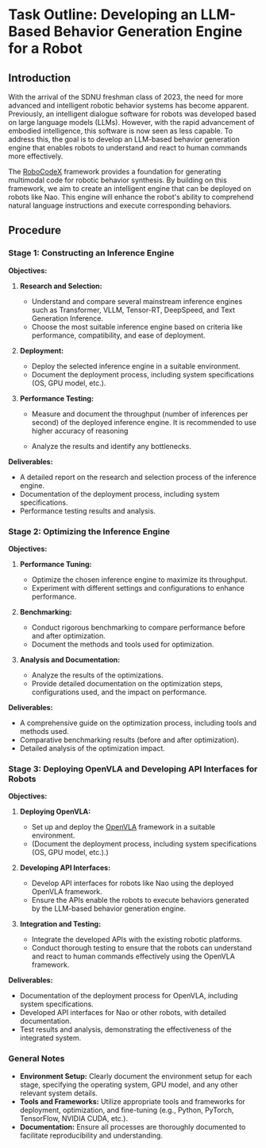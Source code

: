 # Task Outline: Developing an LLM-Based Behavior Generation Engine for a Robot

## Introduction

With the arrival of the SDNU freshman class of 2023, the need for more advanced and intelligent robotic behavior systems has become apparent. Previously, an intelligent dialogue software for robots was developed based on large language models (LLMs). However, with the rapid advancement of embodied intelligence, this software is now seen as less capable. To address this, the goal is to develop an LLM-based behavior generation engine that enables robots to understand and react to human commands more effectively.

The [RoboCodeX](https://arxiv.org/abs/2402.16117) framework provides a foundation for generating multimodal code for robotic behavior synthesis. By building on this framework, we aim to create an intelligent engine that can be deployed on robots like Nao. This engine will enhance the robot's ability to comprehend natural language instructions and execute corresponding behaviors.

## Procedure

### Stage 1: Constructing an Inference Engine

**Objectives:**

1. **Research and Selection:**
   - Understand and compare several mainstream inference engines such as Transformer, VLLM, Tensor-RT, DeepSpeed, and Text Generation Inference.
   - Choose the most suitable inference engine based on criteria like performance, compatibility, and ease of deployment.

2. **Deployment:**
   - Deploy the selected inference engine in a suitable environment.
   - Document the deployment process, including system specifications (OS, GPU model, etc.).

3. **Performance Testing:**
   - Measure and document the throughput (number of inferences per second) of the deployed inference engine. It is recommended to use higher accuracy of reasoning

   - Analyze the results and identify any bottlenecks.

**Deliverables:**

- A detailed report on the research and selection process of the inference engine.
- Documentation of the deployment process, including system specifications.
- Performance testing results and analysis.

### Stage 2: Optimizing the Inference Engine

**Objectives:**

1. **Performance Tuning:**
   - Optimize the chosen inference engine to maximize its throughput.
   - Experiment with different settings and configurations to enhance performance.

2. **Benchmarking:**
   - Conduct rigorous benchmarking to compare performance before and after optimization.
   - Document the methods and tools used for optimization.

3. **Analysis and Documentation:**
   - Analyze the results of the optimizations.
   - Provide detailed documentation on the optimization steps, configurations used, and the impact on performance.

**Deliverables:**

- A comprehensive guide on the optimization process, including tools and methods used.
- Comparative benchmarking results (before and after optimization).
- Detailed analysis of the optimization impact.

### Stage 3: Deploying OpenVLA and Developing API Interfaces for Robots

**Objectives:**

1. **Deploying OpenVLA:**
   - Set up and deploy the [OpenVLA](https://github.com/openvla/openvla) framework in a suitable environment.
   - (Document the deployment process, including system specifications (OS, GPU model, etc.).)

2. **Developing API Interfaces:**
   - Develop API interfaces for robots like Nao using the deployed OpenVLA framework.
   - Ensure the APIs enable the robots to execute behaviors generated by the LLM-based behavior generation engine.

3. **Integration and Testing:**
   - Integrate the developed APIs with the existing robotic platforms.
   - Conduct thorough testing to ensure that the robots can understand and react to human commands effectively using the OpenVLA framework.

**Deliverables:**

- Documentation of the deployment process for OpenVLA, including system specifications.
- Developed API interfaces for Nao or other robots, with detailed documentation.
- Test results and analysis, demonstrating the effectiveness of the integrated system.

### General Notes

- **Environment Setup:** Clearly document the environment setup for each stage, specifying the operating system, GPU model, and any other relevant system details.
- **Tools and Frameworks:** Utilize appropriate tools and frameworks for deployment, optimization, and fine-tuning (e.g., Python, PyTorch, TensorFlow, NVIDIA CUDA, etc.).
- **Documentation:** Ensure all processes are thoroughly documented to facilitate reproducibility and understanding.
